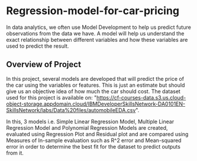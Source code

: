 # Regression-model-for-car-pricing

In data analytics, we often use Model Development to help us predict future observations from the data we have.
A model will help us understand the exact relationship between different variables and how these variables are used to predict the result.

## Overview of Project
In this project, several models are developed that will predict the price of the car using the variables or features. 
This is just an estimate but should give us an objective idea of how much the car should cost.
The dataset used for this project is available on: "https://cf-courses-data.s3.us.cloud-object-storage.appdomain.cloud/IBMDeveloperSkillsNetwork-DA0101EN-SkillsNetwork/labs/Data%20files/automobileEDA.csv".

In this, 3 models i.e. Simple Linear Regression Model, Multiple Linear Regression Model and Polynomial Regression Models are created, 
evaluated using Regression Plot and Residual plot and are 
compared using Measures of In-sample evaluation such as R^2 error and Mean-squared error 
in order to determine the best fit for the dataset to predict outputs from it. 
